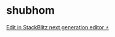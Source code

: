 # shubhom

[Edit in StackBlitz next generation editor ⚡️](https://stackblitz.com/~/github.com/karanmartian/shubhom)